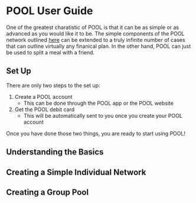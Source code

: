 # POOL User Guide
One of the greatest charatistic of POOL is that it can be as simple or as advanced as you would like it to be. The simple components of the POOL network outlined [here](https://github.com/pool-beta/pool-info/blob/master/pool.md) can be extended to a truly infinite number of cases that can outline virtually any finanical plan. In the other hand, POOL can just be used to split a meal with a friend.

## Set Up
There are only two steps to the set up:
1. Create a POOL account
    - This can be done through the POOL app or the POOL website
2. Get the POOL debit card
    - This will be automatically sent to you once you create your POOL account

Once you have done those two things, you are ready to start using POOL!

## Understanding the Basics


## Creating a Simple Individual Network

## Creating a Group Pool

